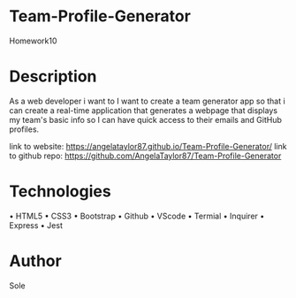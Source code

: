 # Team-Profile-Generator
Homework10
# Description
As a web developer i want to I want to create a team generator app so that i can create a real-time application that generates a webpage that displays my team's basic info so I can have quick access to their emails and GitHub profiles. 

link to website: https://angelataylor87.github.io/Team-Profile-Generator/
link to github repo: https://github.com/AngelaTaylor87/Team-Profile-Generator


# Technologies

• HTML5 
• CSS3 
• Bootstrap 
• Github 
• VScode 
• Termial
• Inquirer
• Express
• Jest

# Author
Sole
